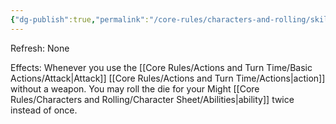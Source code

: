 ```yaml
---
{"dg-publish":true,"permalink":"/core-rules/characters-and-rolling/skills-and-flaws/skill-list/might/rank-3/brawling/"}
---
```


Refresh: None

Effects:
Whenever you use the [[Core Rules/Actions and Turn Time/Basic Actions/Attack\|Attack]] [[Core Rules/Actions and Turn Time/Actions\|action]] without a weapon. You may roll the die for your Might [[Core Rules/Characters and Rolling/Character Sheet/Abilities\|ability]] twice instead of once.